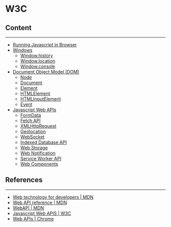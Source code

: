 # W3C

## Content
---

* [Running Javascript in Browser](running-javascript-browser/)
* [Windows](window/window.md)
  * [Window.history](window/history.md)
  * [Window.location](window/location.md)
  * [Window.console](window/console.md)
* [Document Object Model (DOM)](dom/)
  * [Node](dom/node.md)
  * [Document](dom/document)
  * [Element](dom/element.md)
  * [HTMLElement](html-element.md)
  * [HTMLInputElement](html-input-element.md)
  * [Event](dom-event/)
* [Javascript Web APIs]()
  * [FormData](form-data/)
  * [Fetch API]()
  * [XMLHttpRequest]()
  * [Geolocation]()
  * [WebSocket]()
  * [Indexed Database API]()
  * [Web Storage]()
  * [Web Notification]()
  * [Service Worker API]()
  * [Web Components]()

## References
---

* [Web technology for developers \| MDN](https://developer.mozilla.org/en-US/docs/Web)
* [Web API reference \| MDN](https://developer.mozilla.org/en-US/docs/Web/Reference/API)
* [WebAPI \| MDN](https://developer.mozilla.org/en-US/docs/WebAPI)
* [Javascript Web APIS \| W3C](https://www.w3.org/standards/webdesign/script)
* [Web APIs \| Chrome](https://developer.chrome.com/apps/api_other)